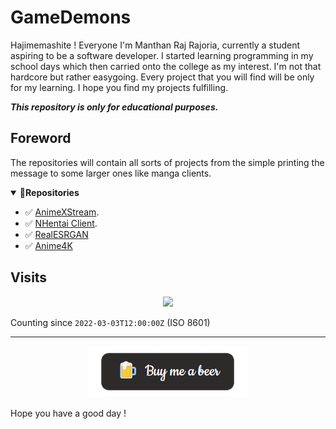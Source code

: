 # GameDemons

Hajimemashite ! Everyone
I'm Manthan Raj Rajoria, currently a student aspiring to be a software developer. I started learning programming in my school days which then carried onto the college as my interest. I'm not that hardcore but rather easygoing. Every project that you will find will be only for my learning. I hope you find my projects fulfilling.

***This repository is only for educational purposes.***

## Foreword
The repositories will contain all sorts of projects from the simple printing the message to some larger ones like manga clients. 

<!---------------------------------- Updates --------------------------->
<details open>
<summary>📕<b>Repositories</b></summary>

- ✅ [AnimeXStream](https://github.com/Gamedemons/AnimeXStream).
- ✅ [NHentai Client](https://github.com/Gamedemons/NClientV2).
- ✅ [RealESRGAN](https://github.com/Gamedemons/Real-ESRGAN)
- ✅ [Anime4K](https://github.com/Gamedemons/Anime4K)

</details>



## Visits

<p align="center">
  <a href="https://count.getloli.com/"><img src="https://count.getloli.com/get/@gamedemons?theme=gelbooru"/></a>
</p>

Counting since `2022-03-03T12:00:00Z` (ISO 8601)

---
<p align="center"><a href="https://www.buymeacoffee.com/manthanrajoria"><img src="https://github.com/Gamedemons/Gamedemons/blob/main/Resources/beer.png"></a></p> 
Hope you have a good day !
